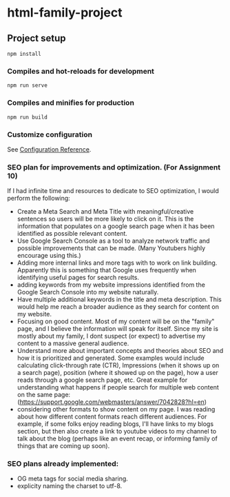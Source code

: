 # html-family-project

## Project setup
```
npm install
```

### Compiles and hot-reloads for development
```
npm run serve
```

### Compiles and minifies for production
```
npm run build
```

### Customize configuration
See [Configuration Reference](https://cli.vuejs.org/config/).


### SEO plan for improvements and optimization. (For Assignment 10)
If I had infinite time and resources to dedicate to SEO optimization, I would perform the following:

* Create a Meta Search and Meta Title with meaningful/creative sentences so users will be more likely to click on it. This is the information that populates on a google search page when it has been identified as possible relevant content.
* Use Google Search Console as a tool to analyze network traffic and possible improvements that can be made. (Many Youtubers highly encourage using this.)
* Adding more internal links and more <a> tags with <hrefs> to work on link building. Apparently this is something that Google uses frequently when identifying useful pages for search results.
* adding keywords from my website impressions identified from the Google Search Console into my website naturally. 
* Have multiple additional keywords in the title and meta description. This would help me reach a broader audience as they search for content on my website.
* Focusing on good content. Most of my content will be on the "family" page, and I believe the information will speak for itself. Since my site is mostly about my family, I dont suspect (or expect) to advertise my content to a massive general audience.
* Understand more about important concepts and theories about SEO and how it is prioritized and generated. Some examples would include calculating click-through rate (CTR), Impressions (when it shows up on a search page), position (where it showed up on the page), how a user reads through a google search page, etc. Great example for understanding what happens if people search for multiple web content on the same page: (https://support.google.com/webmasters/answer/7042828?hl=en)
* considering other formats to show content on my page. I was reading about how different content formats reach different audiences. For example, if some folks enjoy reading blogs, I'll have links to my blogs section, but then also create a link to youtube videos to my channel to talk about the blog (perhaps like an event recap, or informing family of things that are coming up soon).

### SEO plans already implemented:
* OG meta tags for social media sharing.
* explicity naming the charset to utf-8.